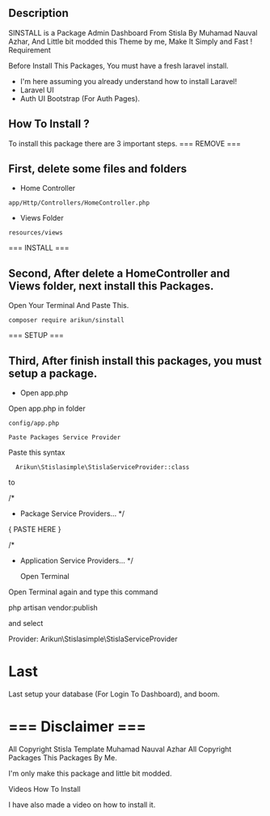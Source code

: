 ## Description

SINSTALL is a Package Admin Dashboard From Stisla By Muhamad Nauval Azhar, And Little bit modded this Theme by me, Make It Simply and Fast !
Requirement

Before Install This Packages, You must have a fresh laravel install.

  -  I'm here assuming you already understand how to install Laravel!
  -  Laravel UI
  -  Auth UI Bootstrap (For Auth Pages).

## How To Install ?

To install this package there are 3 important steps.
=== REMOVE ===

## First, delete some files and folders

   - Home Controller

```
app/Http/Controllers/HomeController.php

```

   - Views Folder

```
resources/views

```

=== INSTALL ===

## Second, After delete a HomeController and Views folder, next install this Packages.

Open Your Terminal And Paste This.

```
composer require arikun/sinstall

```

=== SETUP ===

## Third, After finish install this packages, you must setup a package.

  -  Open app.php

Open app.php in folder

```
config/app.php
```

    Paste Packages Service Provider

Paste this syntax

```
  Arikun\Stislasimple\StislaServiceProvider::class

```
to

/*
 * Package Service Providers...
 */
  
 { PASTE HERE }
         
/*
 * Application Service Providers...
 */

    Open Terminal

Open Terminal again and type this command

php artisan vendor:publish

and select

Provider:  Arikun\Stislasimple\StislaServiceProvider



# Last

Last setup your database (For Login To Dashboard), and boom.

# === Disclaimer ===

All Copyright Stisla Template Muhamad Nauval Azhar 
All Copyright Packages This Packages By Me.

I'm only make this package and little bit modded.

Videos How To Install

I have also made a video on how to install it.
